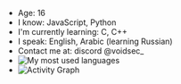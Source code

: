 - Age: 16
- I know: JavaScript, Python
- I'm currently learning: C, C++
- I speak: English, Arabic (learning Russian)
- Contact me at: discord @voidsec_
- ![My most used languages](https://github-readme-stats.vercel.app/api/top-langs/?username=kktavoidsec&layout=compact)
- ![Activity Graph](https://github-readme-activity-graph.cyclic.app/graph?username=kktavoidsec)
